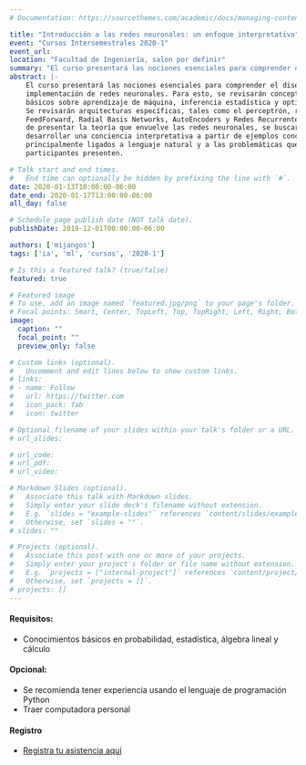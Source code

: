 ```yaml
---
# Documentation: https://sourcethemes.com/academic/docs/managing-content/

title: "Introducción a las redes neuronales: un enfoque interpretativo"
event: "Cursos Intersemestrales 2020-1"
event_url:
location: "Facultad de Ingeniería, salon por definir"
summary: "El curso presentará las nociones esenciales para comprender el diseño y la implementación de redes neuronales"
abstract: |-
    El curso presentará las nociones esenciales para comprender el diseño y la
    implementación de redes neuronales. Para esto, se revisarán conceptos
    básicos sobre aprendizaje de máquina, inferencia estadística y optimización.
    Se revisarán arquitecturas específicas, tales como el perceptrón, redes
    FeedForward, Radial Basis Networks, AutoEncoders y Redes Recurrentes. Además
    de presentar la teoría que envuelve las redes neuronales, se buscará
    desarrollar una conciencia interpretativa a partir de ejemplos concretos,
    principalmente ligados a lenguaje natural y a las problemáticas que los
    participantes presenten.

# Talk start and end times.
#   End time can optionally be hidden by prefixing the line with `#`.
date: 2020-01-13T10:00:00-06:00
date_end: 2020-01-17T13:00:00-06:00
all_day: false

# Schedule page publish date (NOT talk date).
publishDate: 2019-12-01T00:00:00-06:00

authors: ['mijangos']
tags: ['ia', 'ml', 'cursos', '2020-1']

# Is this a featured talk? (true/false)
featured: true

# Featured image
# To use, add an image named `featured.jpg/png` to your page's folder.
# Focal points: Smart, Center, TopLeft, Top, TopRight, Left, Right, BottomLeft, Bottom, BottomRight.
image:
  caption: ""
  focal_point: ""
  preview_only: false

# Custom links (optional).
#   Uncomment and edit lines below to show custom links.
# links:
# - name: Follow
#   url: https://twitter.com
#   icon_pack: fab
#   icon: twitter

# Optional filename of your slides within your talk's folder or a URL.
# url_slides:

# url_code:
# url_pdf:
# url_video:

# Markdown Slides (optional).
#   Associate this talk with Markdown slides.
#   Simply enter your slide deck's filename without extension.
#   E.g. `slides = "example-slides"` references `content/slides/example-slides.md`.
#   Otherwise, set `slides = ""`.
# slides: ""

# Projects (optional).
#   Associate this post with one or more of your projects.
#   Simply enter your project's folder or file name without extension.
#   E.g. `projects = ["internal-project"]` references `content/project/deep-learning/index.md`.
#   Otherwise, set `projects = []`.
# projects: []
---
```


#### Requisitos:

* Conocimientos básicos en probabilidad, estadística, álgebra lineal y cálculo

#### Opcional:

* Se recomienda tener experiencia usando el lenguaje de programación Python
* Traer computadora personal

#### Registro

* [Registra tu asistencia aquí](https://forms.gle/8wib7sJmsxxgofxA8)

